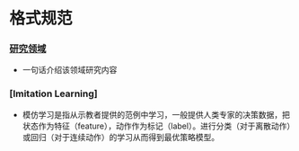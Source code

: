 # 格式规范

### [研究领域](https://github.com/PaperCommunity/Manual/tree/master/Research%20Interest1)
- 一句话介绍该领域研究内容

### [Imitation Learning]
- 模仿学习是指从示教者提供的范例中学习，一般提供人类专家的决策数据，把状态作为特征（feature），动作作为标记（label）。进行分类（对于离散动作）或回归（对于连续动作）的学习从而得到最优策略模型。
